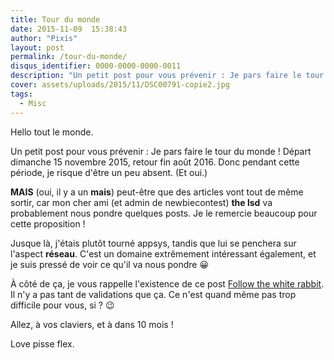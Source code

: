 ```yaml
---
title: Tour du monde
date: 2015-11-09  15:38:43
author: "Pixis"
layout: post
permalink: /tour-du-monde/
disqus_identifier: 0000-0000-0000-0011
description: "Un petit post pour vous prévenir : Je pars faire le tour du monde !"
cover: assets/uploads/2015/11/DSC00791-copie2.jpg
tags:
  - Misc
---
```

Hello tout le monde.

Un petit post pour vous prévenir : Je pars faire le tour du monde ! Départ dimanche 15 novembre 2015, retour fin août 2016. Donc pendant cette période, je risque d'être un peu absent. (Et oui.)

<!--more-->

**MAIS** (oui, il y a un **mais**) peut-être que des articles vont tout de même sortir, car mon cher ami (et admin de newbiecontest) **the lsd** va probablement nous pondre quelques posts. Je le remercie beaucoup pour cette proposition !

Jusque là, j'étais plutôt tourné appsys, tandis que lui se penchera sur l'aspect **réseau**. C'est un domaine extrêmement intéressant également, et je suis pressé de voir ce qu'il va nous pondre 😀

À côté de ça, je vous rappelle l'existence de ce post [Follow the white rabbit](/follow-the-white-rabbit/). Il n'y a pas tant de validations que ça. Ce n'est quand même pas trop difficile pour vous, si ? 😉

Allez, à vos claviers, et à dans 10 mois !

Love pisse flex.
